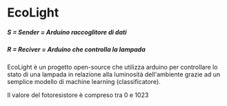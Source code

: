 # EcoLight
##### S = Sender = Arduino raccoglitore di dati
##### R = Reciver = Arduino che controlla la lampada

EcoLight è un progetto open-source che utilizza arduino per controllare lo stato di una lampada in relazione alla luminosità dell'ambiente grazie ad un semplice modello di machine learning (classificatore).

Il valore del fotoresistore è compreso tra 0 e 1023
